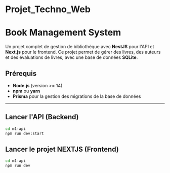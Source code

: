 # Projet_Techno_Web

# Book Management System

Un projet complet de gestion de bibliothèque avec **NestJS** pour l'API et **Next.js** pour le frontend. Ce projet permet de gérer des livres, des auteurs et des évaluations de livres, avec une base de données **SQLite**.

## Prérequis

- **Node.js** (version >= 14)
- **npm** ou **yarn**
- **Prisma** pour la gestion des migrations de la base de données

---

## Lancer l'API (Backend)
```bash
cd m1-api
npm run dev:start
```

## Lancer le projet NEXTJS (Frontend)
```bash
cd m1-api
npm run dev
```


